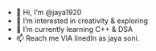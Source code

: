 - 👋 Hi, I’m @jaya1920
- 👀 I’m interested in creativity & exploring
- 🌱 I’m currently learning C++ & DSA
- 📫 Reach me VIA linedIn as jaya soni.

<!---
jaya1920/jaya1920 is a ✨ special ✨ repository because its `README.md` (this file) appears on your GitHub profile.
You can click the Preview link to take a look at your changes.
--->
